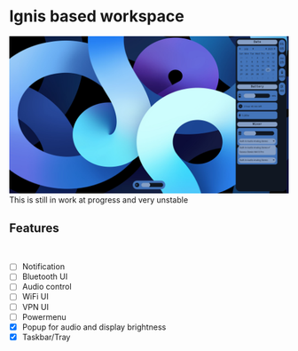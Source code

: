 # Ignis based workspace
<img src="preview/v0.92.png">
This is still in work at progress and very unstable

## Features
<br>

- [ ] Notification <br>
- [ ] Bluetooth UI <br>
- [ ] Audio control <br>
- [ ] WiFi UI <br>
- [ ] VPN UI <br>
- [ ] Powermenu <br>
- [x] Popup for audio and display brightness <br>
- [x] Taskbar/Tray <br>
